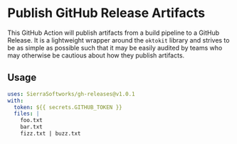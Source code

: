 # Publish GitHub Release Artifacts
This GitHub Action will publish artifacts from a build pipeline to a GitHub Release.
It is a lightweight wrapper around the `oktokit` library and strives to be as simple
as possible such that it may be easily audited by teams who may otherwise be cautious
about how they publish artifacts.

## Usage

```yaml
uses: SierraSoftworks/gh-releases@v1.0.1
with:
  token: ${{ secrets.GITHUB_TOKEN }}
  files: |
    foo.txt
    bar.txt
    fizz.txt | buzz.txt
```
